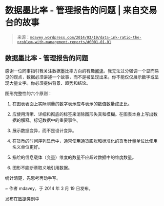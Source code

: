 <!--yml

类别：未分类

日期：2024 年 05 月 18 日 05 时 52 分 39 秒

-->

# 数据墨比率 - 管理报告的问题 | 来自交易台的故事

> 来源：[`mdavey.wordpress.com/2014/03/19/data-ink-ratio-the-problem-with-management-reports/#0001-01-01`](https://mdavey.wordpress.com/2014/03/19/data-ink-ratio-the-problem-with-management-reports/#0001-01-01)

## 数据墨比率 - 管理报告的问题

感谢一位同事指引我关注数据墨比率方向的有趣[阅读](http://thedoublethink.com/2009/08/tufte%E2%80%99s-principles-for-visualizing-quantitative-information/)。我无法过分强调一个显而易见的观点，数据必须讲述一个故事，而不是被呈现出来。你不能仅仅展示数字或呈现大量文字。你必须提供背景、趋势和结论。

图形完整性的六个原则：

1.  在图表表面上实际测量的数字表示应与表示的数值数量成正比。

1.  应使用清晰、详细和彻底的标签来消除图形失真和模糊。在图表本身上写出数据的解释。标记数据中的重要事件。

1.  展示数据变异，而不是设计变异。

1.  在货币的时间序列显示中，通常使用通货膨胀和标准化的货币计量单位比使用名义单位更好。

1.  描绘的信息载体（变量）维度的数量不应超过数据中的维度数量。

1.  图形不能断章取义地引用数据。

统计清楚，先思考再动手写。

~ 作者 mdavey，于 2014 年 3 月 19 日发布。

发布在[敏捷](https://mdavey.wordpress.com/category/agile/)类别中
